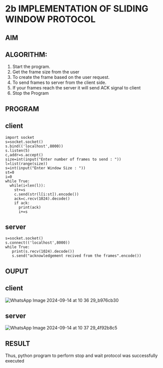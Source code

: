 # 2b IMPLEMENTATION OF SLIDING WINDOW PROTOCOL
## AIM
## ALGORITHM:
1. Start the program.
2. Get the frame size from the user
3. To create the frame based on the user request.
4. To send frames to server from the client side.
5. If your frames reach the server it will send ACK signal to client
6. Stop the Program
## PROGRAM
## client
```
import socket
s=socket.socket()
s.bind(('localhost',8000))
s.listen(5)
c,addr=s.accept()
size=int(input("Enter number of frames to send : "))
l=list(range(size))
s=int(input("Enter Window Size : "))
st=0
i=0
while True:
  while(i<len(l)):
    st+=s
    c.send(str(l[i:st]).encode())
    ack=c.recv(1024).decode()
    if ack:
      print(ack)
      i+=s
```
## server
```import socket
s=socket.socket()
s.connect(('localhost',8000))
while True: 
   print(s.recv(1024).decode())
   s.send("acknowledgement recived from the frames".encode())
```

## OUPUT
## client
![WhatsApp Image 2024-09-14 at 10 36 29_b976cb30](https://github.com/user-attachments/assets/5f6dab48-7d30-4220-9afb-55fc063ed2ce)

## server
![WhatsApp Image 2024-09-14 at 10 37 29_4f92b8c5](https://github.com/user-attachments/assets/ff0f9d6f-e9f3-4ce5-9688-cd0bbd17149c)

## RESULT
Thus, python program to perform stop and wait protocol was successfully executed
